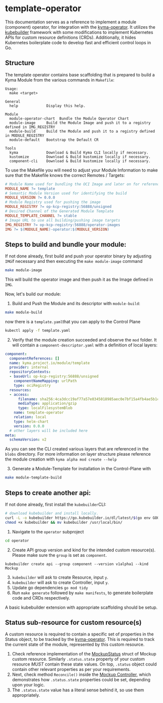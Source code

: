 # template-operator

This documentation serves as a reference to implement a module (component) operator, for integration with the [kyma-operator](https://github.com/kyma-project/kyma-operator/tree/main/operator).
It utilizes the [kubebuilder](https://book.kubebuilder.io/) framework with some modifications to implement Kubernetes APIs for custom resource definitions (CRDs). 
Additionally, it hides Kubernetes boilerplate code to develop fast and efficient control loops in Go.

## Structure

The template operator contains base scaffolding that is prepared to build a Kyma Module from the various commands in `Makefile`:

```
Usage:
  make <target>

General
  help             Display this help.

Module
  module-operator-chart  Bundle the Module Operator Chart
  module-image     Build the Module Image and push it to a registry defined in IMG_REGISTRY
  module-build     Build the Module and push it to a registry defined in MODULE_REGISTRY
  module-default   Bootstrap the Default CR

Tools
  kyma             Download & Build Kyma CLI locally if necessary.
  kustomize        Download & Build kustomize locally if necessary.
  component-cli    Download & Build kustomize locally if necessary.
```

To use the Makefile you will need to adjust your Module Information to make sure that the Makefile knows the correct Remotes / Targets:

```makefile
# Module Name used for bundling the OCI Image and later on for referencing in the Kyma Modules
MODULE_NAME ?= template
# Semantic Module Version used for identifying the build
MODULE_VERSION ?= 0.0.0
# Module Registry used for pushing the image
MODULE_REGISTRY ?= op-kcp-registry:56888/unsigned
# Desired Channel of the Generated Module Template
MODULE_TEMPLATE_CHANNEL ?= stable
# Image URL to use all building/pushing image targets
IMG_REGISTRY ?= op-kcp-registry:56888/operator-images
IMG ?= $(MODULE_NAME)-operator:$(MODULE_VERSION)
```

## Steps to build and bundle your module:

If not done already, first build and push your operator binary by adjusting `IMG`if necessary and then executing the `make module-image` command

```sh
make module-image
```

This will build the operator image and then push it as the Image defined in `IMG`.

Now, let's build our module:

1. Build and Push the Module and its descriptor with `module-build`:

```sh
make module-build
```

now there is a `template.yaml`that you can apply to the Control Plane

```sh
kubectl apply -f template.yaml
```

2. Verify that the module creation succeeded and observe the `mod` folder. It will contain a `component-descriptor.yaml` with a definition of local layers:

```yaml
component:
  componentReferences: []
  name: kyma.project.io/module/template
  provider: internal
  repositoryContexts:
  - baseUrl: op-kcp-registry:56888/unsigned
    componentNameMapping: urlPath
    type: ociRegistry
  resources:
  - access:
      filename: sha256:4ca3dcc19af77a57e0345018985aec0e7bf15a4fb4ae5b1c5392b45ea013c59a
      mediaType: application/gzip
      type: localFilesystemBlob
    name: template-operator
    relation: local
    type: helm-chart
    version: 0.0.0
  # other layers will be included here
meta:
  schemaVersion: v2
```

As you can see the CLI created various layers that are referenced in the `blobs` directory. For more information on layer structure please reference the module creation with `kyma alpha mod create --help`

3. Generate a Module-Template for installation in the Control-Plane with

```sh
make module-template-build
```

## Steps to create another api:

If not done already, first install the `kubebuilder`CLI:

```bash
# download kubebuilder and install locally.
curl -L -o kubebuilder https://go.kubebuilder.io/dl/latest/$(go env GOOS)/$(go env GOARCH)
chmod +x kubebuilder && mv kubebuilder /usr/local/bin/
```

1. Navigate to the `operator` subproject

```sh
cd operator
```

2. Create API group version and kind for the intended custom resource(s). Please make sure the `group` is set as `component`.

```
kubebuilder create api --group component --version v1alpha1 --kind Mockup
```

3. `kubebuilder` will ask to create Resource, input `y`.
4. `kubebuilder` will ask to create Controller, input `y`.
5. Update go dependencies `go mod tidy `
6. Run `make generate` followed by `make manifests`, to generate boilerplate code and CRDs respectively.

A basic kubebuilder extension with appropriate scaffolding should be setup.

## Status sub-resource for custom resource(s)

A custom resource is required to contain a specific set of properties in the Status object, to be tracked by the [kyma-operator](https://github.com/kyma-project/kyma-operator/tree/main/operator).
This is required to track the current state of the module, represented by this custom resource.

1. Check reference implementation of the [MockupStatus](./api/v1alpha1/mockup_types.go) struct of Mockup custom resource. Similarly `.status.state` property of your custom resource *MUST* contain these state values.
On top, `.status` object could contain other relevant properties as per your requirements.
2. Next, check method `Reconcile()` inside the [Mockup Controller](./controllers/mockup_controller.go), which demonstrates how `.status.state` properties could be set, depending upon your logic.
3. The `.status.state` value has a literal sense behind it, so use them appropriately.